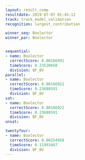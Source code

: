 ```yaml
---
layout: result_comp
resultdate: 2019-07-07 01:45:12
track: track_model_validation
recognition: largest_contribution

winner_seq: Boolector
winner_par: Boolector


sequential:
- name: Boolector
  correctScore: 0.00166991
  timeScore: 0.23520658
  division: QF_BV
parallel:
- name: Boolector
  correctScore: 0.00166922
  timeScore: 0.23680591
  division: QF_BV
sat:
- name: Boolector
  correctScore: 0.00166922
  timeScore: 0.23680591
  division: QF_BV
unsat:

twentyfour:
- name: Boolector
  correctScore: 0.00254958
  timeScore: 0.11993467
  division: QF_BV
---
```

